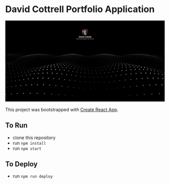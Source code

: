 # David Cottrell Portfolio Application

![Portfolio](./cover.png)

This project was bootstrapped with [Create React App](https://github.com/facebook/create-react-app).

## To Run

- clone this repository
- run `npm install`
- run `npm start`

## To Deploy

- run `npm run deploy`